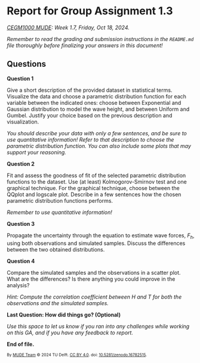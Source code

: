 # Report for Group Assignment 1.3

*[CEGM1000 MUDE](http://mude.citg.tudelft.nl/): Week 1.7, Friday, Oct 18, 2024.*

_Remember to read the grading and submission instructions in the `README.md` file thoroughly before finalizing your answers in this document!_

## Questions

**Question 1**

Give a short description of the provided dataset in statistical terms. Visualize the data and choose a parametric distribution function for each variable between the indicated ones: choose between Exponential and Gaussian distribution to model the wave height, and between Uniform and Gumbel. Justify your choice based on the previous description and visualization. 

_You should describe your data with only a few sentences, and be sure to use quantitative information! Refer to that description to choose the parametric distribution function. You can also include some plots that may support your reasoning._


**Question 2**

Fit and assess the goodness of fit of the selected parametric distribution functions to the dataset. Use (at least) Kolmogorov-Smirnov test and one graphical technique. For the graphical technique, choose between the QQplot and logscale plot. Describe in a few sentences how the chosen parametric distribution functions performs.

_Remember to use quantitative information!_


**Question 3**

Propagate the uncertainty through the equation to estimate wave forces, $F_h$, using both observations and simulated samples. Discuss the differences between the two obtained distributions.

**Question 4**

Compare the simulated samples and the observations in a scatter plot. What are the differences? Is there anything you could improve in the analysis?

_Hint: Compute the correlation coefficient between H and T for both the observations and the simulated samples._


**Last Question: How did things go? (Optional)**

_Use this space to let us know if you ran into any challenges while working on this GA, and if you have any feedback to report._

**End of file.**

<span style="font-size: 75%">
By <a rel="MUDE" href="http://mude.citg.tudelft.nl/">MUDE Team</a> &copy; 2024 TU Delft. <a rel="license" href="http://creativecommons.org/licenses/by/4.0/">CC BY 4.0</a>. doi: <a rel="Zenodo DOI" href="https://doi.org/10.5281/zenodo.16782515">10.5281/zenodo.16782515</a>.